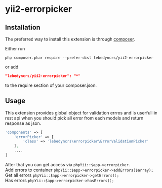 # yii2-errorpicker
Installation
------------

The preferred way to install this extension is through [composer](http://getcomposer.org/download/).

Either run

```
php composer.phar require --prefer-dist lebedyncrs/yii2-errorpicker
```

or add

```json
"lebedyncrs/yii2-errorpicker": "*"
```

to the require section of your composer.json.

Usage
-----

This extension provides global object for validation errros and is userfull in rest api when you should pick all error from each models and return response as json.
```php
'components' => [
    'errorPicker' => [
        'class' => 'lebedyncrs\errorpicker\ErrorValidationPicker'
    ],
    ....
]
```
After that you can get access via ```phpYii::$app->errorpicker```.<br>
Add errors to container ```phpYii::$app->errorpicker->addErrors($array);```<br>
Get all errors ```phpYii::$app->errorpicker->getErrors();```<br>
Has errors ```phpYii::$app->errorpicker->hasErrors();```


